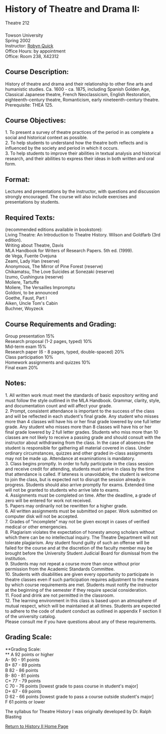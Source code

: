 # History of Theatre and Drama II:  
Theatre 212

###  
Towson University  
Spring 2002  
Instructor: [Robyn Quick](mailto:rquick@towson.edu)  
Office Hours: by appointment  
Office: Room 238, X42312  

## Course Description:

History of theatre and drama and their relationship to other fine arts and
humanistic studies. Ca. 1600 - ca. 1875, including Spanish Golden Age,
Classical Japanese theatre, French Neoclassicism, English Restoration,
eighteenth-century theatre, Romanticism, early nineteenth-century theatre.
Prerequisite: THEA 125.

## Course Objectives:

1\. To present a survey of theatre practices of the period in as complete a
social and historical context as possible.  
2\. To help students to understand how the theatre both reflects and is
influenced by the society and period in which it occurs.  
3\. To help students to improve their abilities in textual analysis and
historical research, and their abilities to express their ideas in both
written and oral form.

## Format:

Lectures and presentations by the instructor, with questions and discussion
strongly encouraged. The course will also include exercises and presentations
by students.

## Required Texts:

(recommended editions available in bookstore):  
Living Theatre: An Introduction to Theatre History. Wilson and Goldfarb (3rd
edition).  
Writing about Theatre, Davis  
MLA Handbook for Writers of Research Papers. 5th ed. (1999).  
de Vega, Fuente Ovejuna  
Zeami, Lady Han (reserve)  
Anonymous, The Mirror of Pine Forest (reserve)  
Chikamatsu, The Love Suicides at Sonezaki (reserve)  
Izumo, Cushingura (reserve)  
Moliere, Tartuffe  
Moliere, The Versailles Impromptu  
Goldoni, to be announced  
Goethe, Faust, Part I  
Aiken, Uncle Tom's Cabin  
Buchner, Woyzeck  

## Course Requirements and Grading:

Group presentation 15%  
Research proposal (1-2 pages, typed) 10%  
Mid-term exam 15%  
Research paper (6 - 8 pages, typed, double-spaced) 20%  
Class participation 10%  
Homework assignments and quizzes 10%  
Final exam 20%  

## Notes:

1\. All written work must meet the standards of basic expository writing and
must follow the style outlined in the MLA Handbook. Grammar, clarity, style,
and documentation count and will affect your grade.  
2\. Prompt, consistent attendance is important to the success of the class and
will be reflected in each student's final grade. Any student who misses more
than 4 classes will have his or her final grade lowered by one full letter
grade. Any student who misses more than 8 classes will have his or her final
grade lowered by 2 full letter grades. Students who miss more than 10 classes
are not likely to receive a passing grade and should consult with the
instructor about withdrawing from the class. In the case of absences the
student is responsible for gathering all material covered in class. Under
ordinary circumstances, quizzes and other graded in-class assignments may not
be made up. Attendance at examinations is mandatory.  
3\. Class begins promptly. In order to fully participate in the class session
and receive credit for attending, students must arrive in class by the time
that attendance is called. If lateness is unavoidable, the student is welcome
to join the class, but is expected not to disrupt the session already in
progress. Students should also arrive promptly for exams. Extended time will
not be granted to students who arrive late to exams.  
4\. Assignments must be completed on time. After the deadline, a grade of zero
will be entered for work not received.  
5\. Papers may ordinarily not be rewritten for a higher grade.  
6\. All written assignments must be submitted on paper. Work submitted on
computer disk will not be accepted.  
7\. Grades of "incomplete" may not be given except in cases of verified
medical or other emergencies.  
8\. Plagiarism violates the expectation of honesty among scholars without
which there can be no intellectual inquiry. The Theatre Department will not
tolerate plagiarism. Any student found guilty of such an offense will be
failed for the course and at the discretion of the faculty member may be
brought before the University Student Judicial Board for dismissal from the
institution.  
9\. Students may not repeat a course more than once without prior permission
from the Academic Standards Committee.  
10\. Students with disabilities are given every opportunity to participate in
theatre classes even if such participation requires adjustment to the means by
which course requirements are met. Students must notify the instructor at the
beginning of the semester if they require special consideration.  
11\. Food and drink are not permitted in the classroom.  
12\. The learning environment in this class is based upon an atmosphere of
mutual respect, which will be maintained at all times. Students are expected
to adhere to the code of student conduct as outlined in appendix F section II
of the university catalog.  
Please consult me if you have questions about any of these requirements.  

## Grading Scale:

**Grading Scale:  
** A 92 points or higher  
A- 90 - 91 points  
B+ 87 - 89 points  
B 82 - 86 points  
B- 80 - 81 points  
C+ 77 - 79 points  
C 70 - 76 points [lowest grade to pass course in student's major]  
D+ 67 - 69 points  
D 62 - 66 points [lowest grade to pass a course outside student's major]  
F 61 points or lower  

The syllabus for Theatre History I was originally developed by Dr. Ralph
Blasting

[Return to History II Home Page](history2.html)  

